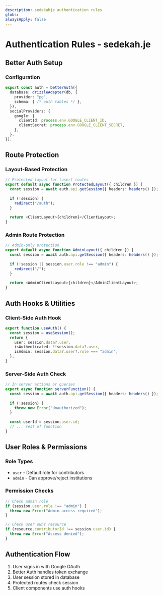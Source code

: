```yaml
---
description: sedekahje authentication rules
globs:
alwaysApply: false
---
```


# Authentication Rules - sedekah.je

## Better Auth Setup

### Configuration
```typescript
export const auth = betterAuth({
  database: drizzleAdapter(db, {
    provider: "pg",
    schema: { /* auth tables */ },
  }),
  socialProviders: {
    google: {
      clientId: process.env.GOOGLE_CLIENT_ID,
      clientSecret: process.env.GOOGLE_CLIENT_SECRET,
    },
  },
});
```

## Route Protection

### Layout-Based Protection
```typescript
// Protected layout for (user) routes
export default async function ProtectedLayout({ children }) {
  const session = await auth.api.getSession({ headers: headers() });
  
  if (!session) {
    redirect("/auth");
  }
  
  return <ClientLayout>{children}</ClientLayout>;
}
```

### Admin Route Protection
```typescript
// Admin-only protection
export default async function AdminLayout({ children }) {
  const session = await auth.api.getSession({ headers: headers() });
  
  if (!session || session.user.role !== "admin") {
    redirect("/");
  }
  
  return <AdminClientLayout>{children}</AdminClientLayout>;
}
```

## Auth Hooks & Utilities

### Client-Side Auth Hook
```typescript
export function useAuth() {
  const session = useSession();
  return {
    user: session.data?.user,
    isAuthenticated: !!session.data?.user,
    isAdmin: session.data?.user?.role === "admin",
  };
}
```

### Server-Side Auth Check
```typescript
// In server actions or queries
export async function serverFunction() {
  const session = await auth.api.getSession({ headers: headers() });
  
  if (!session) {
    throw new Error("Unauthorized");
  }
  
  const userId = session.user.id;
  // ... rest of function
}
```

## User Roles & Permissions

### Role Types
- `user` - Default role for contributors
- `admin` - Can approve/reject institutions

### Permission Checks
```typescript
// Check admin role
if (session.user.role !== "admin") {
  throw new Error("Admin access required");
}

// Check user owns resource
if (resource.contributorId !== session.user.id) {
  throw new Error("Access denied");
}
```

## Authentication Flow
1. User signs in with Google OAuth
2. Better Auth handles token exchange
3. User session stored in database
4. Protected routes check session
5. Client components use auth hooks